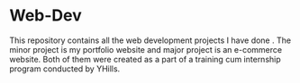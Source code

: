 # Web-Dev
This repository contains all the web development projects I have done .
The minor project is my portfolio website and major project is an e-commerce website. Both of them were created as a part of a training cum internship program conducted by YHills.
